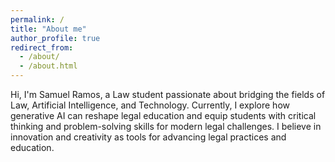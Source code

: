 ```yaml
---
permalink: /
title: "About me"
author_profile: true
redirect_from: 
  - /about/
  - /about.html
---
```


Hi, I'm Samuel Ramos, a Law student passionate about bridging the fields of Law, Artificial Intelligence, and Technology. Currently, I explore how generative AI can reshape legal education and equip students with critical thinking and problem-solving skills for modern legal challenges. I believe in innovation and creativity as tools for advancing legal practices and education.